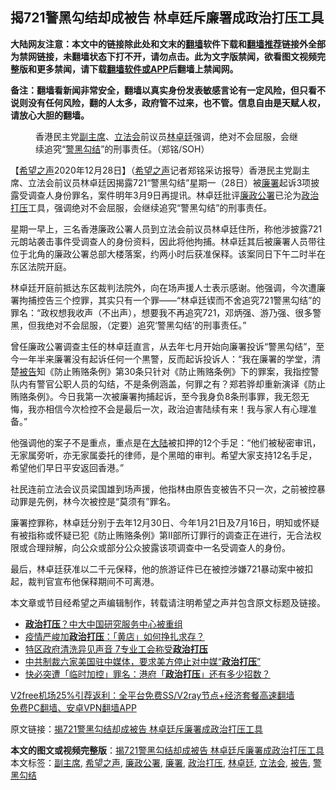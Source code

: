  <h2>揭721警黑勾结却成被告 林卓廷斥廉署成政治打压工具</h2> <p class="notice"><b>大陆网友注意：本文中的链接除此处和文末的<a href="https://github.com/bannedbook/fanqiang" >翻墙</a>软件下载和<a href="https://github.com/killgcd/justmysocks/blob/master/README.md">翻墙推荐</a>链接外全部为禁网链接，未翻墙状态下打不开，请勿点击。此为文字版禁闻，欲看图文视频完整版和更多禁闻，请下载<a href="https://github.com/bannedbook/fanqiang">翻墙软件或APP</a>后翻墙上禁闻网。</p><p>备注：翻墙看新闻非常安全，翻墙以真实身份发表敏感言论有一定风险，但只看不说则没有任何风险，翻的人太多，政府管不过来，也不管。信息自由是天赋人权，请放心大胆的翻墙。</b></p>  <div class="entry"> <figure><figcaption>香港民主党<a href="https://www.bannedbook.org/bnews/tag/%E5%89%AF%E4%B8%BB%E5%B8%AD/" class="st_tag internal_tag" rel="tag" title="标签 副主席 下的日志">副主席</a>、<a href="https://www.bannedbook.org/bnews/tag/%e7%ab%8b%e6%b3%95%e4%bc%9a/" class="st_tag internal_tag" rel="tag" title="标签 立法会 下的日志">立法会</a>前议员<a href="https://www.bannedbook.org/bnews/tag/%E6%9E%97%E5%8D%93%E5%BB%B7/" class="st_tag internal_tag" rel="tag" title="标签 林卓廷 下的日志">林卓廷</a>强调，绝对不会屈服，会继续追究“<a href="https://www.bannedbook.org/bnews/tag/%E8%AD%A6%E9%BB%91%E5%8B%BE%E7%BB%93/" class="st_tag internal_tag" rel="tag" title="标签 警黑勾结 下的日志">警黑勾结</a>”的刑事责任。（郑铭/SOH）</figcaption></figure> <p>【<span class='wp_keywordlink_affiliate'><a href="https://www.soundofhope.org" title="希望之声" target="_blank">希望之声</a></span>2020年12月28日】（<a href="https://www.bannedbook.org/bnews/tag/%e5%b8%8c%e6%9c%9b%e4%b9%8b%e5%a3%b0/" class="st_tag internal_tag" rel="tag" title="标签 希望之声 下的日志">希望之声</a>记者郑铭采访报导）香港民主党副主席、立法会前议员林卓廷因揭露721“警黑勾结”星期一（28日）被<a href="https://www.bannedbook.org/bnews/tag/%e5%bb%89%e7%bd%b2/" class="st_tag internal_tag" rel="tag" title="标签 廉署 下的日志">廉署</a>起诉3项披露受调查人身份罪名，案件明年3月9日再提讯。林卓廷批评<a href="https://www.bannedbook.org/bnews/tag/%e5%bb%89%e6%94%bf%e5%85%ac%e7%bd%b2/" class="st_tag internal_tag" rel="tag" title="标签 廉政公署 下的日志">廉政公署</a>已沦为<a href="https://www.bannedbook.org/bnews/tag/%E6%94%BF%E6%B2%BB%E6%89%93%E5%8E%8B/" class="st_tag internal_tag" rel="tag" title="标签 政治打压 下的日志">政治打压</a>工具，强调绝对不会屈服，会继续追究“警黑勾结”的刑事责任。</p> <p>星期一早上，三名香港廉政公署人员到立法会前议员林卓廷住所，称他涉披露721元朗站袭击事件受调查人的身份资料，因此将他拘捕。林卓廷其后被廉署人员带往位于北角的廉政公署总部大楼落案，约两小时后获准保释。该案同日下午二时半在东区法院开庭。</p> <p>林卓廷开庭前抵达东区裁判法院外，向在场声援人士表示感谢。他强调，今次遭廉署拘捕控告三个控罪，其实只有一个罪——“林卓廷锲而不舍追究721警黑勾结”的罪名：“政权想我收声（不出声），想要我不再追究721，邓炳强、游乃强、很多警黑，但我绝对不会屈服，（定要）追究‘警黑勾结’的刑事责任。”</p>  <p>曾任廉政公署调查主任的林卓廷直言，从去年七月开始向廉署投诉“警黑勾结”，至今一年半来廉署没有起诉任何一个黒警，反而起诉投诉人：“我在廉署的学堂，清楚<a href="https://www.bannedbook.org/bnews/tag/%E8%A2%AB%E5%91%8A/" class="st_tag internal_tag" rel="tag" title="标签 被告 下的日志">被告</a>知《防止贿赂条例》第30条只针对《防止贿赂条例》下的罪案，我指控警队内有警官公职人员的勾结，不是条例涵盖，何罪之有？郑若骅却重新演译《防止贿赂条例》。今日我第一次被廉署拘捕起诉，至今我身负8条刑事罪，我无怨无悔，我亦相信今次检控不会是最后一次，政治迫害陆续有来！我与家人有心理准备。”</p> <p>他强调他的案子不是重点，重点是在<span class='wp_keywordlink_affiliate'><a href="https://www.bannedbook.org/" title="大陆" target="_blank">大陆</a></span>被扣押的12个手足：“他们被秘密审讯，无家属旁听，亦无家属委托的律师，是个黑暗的审判。希望大家支持12名手足，希望他们早日平安返回香港。”</p> <p>社民连前立法会议员梁国雄到场声援，他指林由原告变被告不只一次，之前被控暴动罪是先例，林今次被控是“莫须有”罪名。</p>  <p>廉署控罪称，林卓廷分别于去年12月30日、今年1月21日及7月16日，明知或怀疑有被指称或怀疑已犯《防止贿赂条例》第II部所订罪行的调查正在进行，无合法权限或合理辩解，向公众或部分公众披露该项调查中一名受调查人的身份。</p> <p>最后，林卓廷获准以二千元保释，他的旅游证件已在被控涉嫌721暴动案中被扣起，裁判官宣布他保释期间不可离港。</p> <p>本文章或节目经希望之声编辑制作，转载请注明希望之声并包含原文标题及链接。</p>  <ul class='op-related-articles' title='相关阅读'> <li><a href='https://www.bannedbook.org/bnews/cnnews/20201225/1454806.html' target='_blank'><b>政治打压</b>？中大中国研究服务中心被重组</a></li> <li><a href='https://www.bannedbook.org/bnews/headline/20201216/1449175.html' target='_blank'>疫情严峻加<b>政治打压</b>：「黄店」如何挣扎求存？</a></li> <li><a href='https://www.bannedbook.org/bnews/headline/20201122/1435241.html' target='_blank'>特区政府清洗异见声音 7专业工会称受<b>政治打压</b></a></li> <li><a href='https://www.bannedbook.org/bnews/renquan/xizang/20201027/1421144.html' target='_blank'>中共制裁六家美国驻中媒体，要求美方停止对中媒“<b>政治打压</b>”</a></li> <li><a href='https://www.bannedbook.org/bnews/headline/20200908/1392994.html' target='_blank'>快必突遭「临时加控」罪名：港府「<b>政治打压</b>」还有多少招数？</a></li> </ul> <p class="texttj"> <a href="https://www.bannedbook.org/forum23/topic22702.html" target="_blank">V2free机场25%引荐返利：全平台免费SS/V2ray节点+经济套餐高速翻墙</a><br/> <a href="https://github.com/bannedbook/fanqiang/wiki/%E7%A6%81%E9%97%BB%E7%BD%91%E5%AE%89%E5%8D%93%E7%BF%BB%E5%A2%99%E6%96%B0%E9%97%BBAPP" target="_blank">免费PC翻墙、安卓VPN翻墙APP</a></p><p>原文链接：<a class="src_link"  href="https://www.soundofhope.org/post/457987" target="_blank">揭721警黑勾结却成被告 林卓廷斥廉署成政治打压工具</a></p><a name='sharetosocial'></a>       <div><b>本文的图文或视频完整版</b>：<a href='https://www.bannedbook.org/bnews/comments/20201228/1456649.html'>揭721警黑勾结却成被告 林卓廷斥廉署成政治打压工具</a></div>  </div><!--END ENTRY--> <div class="postfooter"> <div>本文标签：<a href="https://www.bannedbook.org/bnews/tag/%E5%89%AF%E4%B8%BB%E5%B8%AD/" rel="tag">副主席</a>, <a href="https://www.bannedbook.org/bnews/tag/%e5%b8%8c%e6%9c%9b%e4%b9%8b%e5%a3%b0/" rel="tag">希望之声</a>, <a href="https://www.bannedbook.org/bnews/tag/%e5%bb%89%e6%94%bf%e5%85%ac%e7%bd%b2/" rel="tag">廉政公署</a>, <a href="https://www.bannedbook.org/bnews/tag/%e5%bb%89%e7%bd%b2/" rel="tag">廉署</a>, <a href="https://www.bannedbook.org/bnews/tag/%E6%94%BF%E6%B2%BB%E6%89%93%E5%8E%8B/" rel="tag">政治打压</a>, <a href="https://www.bannedbook.org/bnews/tag/%E6%9E%97%E5%8D%93%E5%BB%B7/" rel="tag">林卓廷</a>, <a href="https://www.bannedbook.org/bnews/tag/%e7%ab%8b%e6%b3%95%e4%bc%9a/" rel="tag">立法会</a>, <a href="https://www.bannedbook.org/bnews/tag/%E8%A2%AB%E5%91%8A/" rel="tag">被告</a>, <a href="https://www.bannedbook.org/bnews/tag/%E8%AD%A6%E9%BB%91%E5%8B%BE%E7%BB%93/" rel="tag">警黑勾结</a></div>  </div><!--END POSTFOOTER--> 